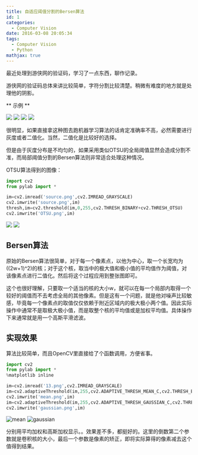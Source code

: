 ```yaml
---
title: 自适应阈值分割的Bersen算法
id: 1
categories:
  - Computer Vision
date: 2016-03-08 20:05:34
tags:
  - Computer Vision
  - Python
mathjax: true
---
```


最近处理到游侠网的验证码，学习了一点东西，聊作记录。

游侠网的验证码总体来讲比较简单，字符分割比较清楚。稍微有难度的地方就是处理他的阴影。

** 示例 **

![](/images/2016/03/08/1/1.png)
![](/images/2016/03/08/1/2.png)
![](/images/2016/03/08/1/3.png)
![](/images/2016/03/08/1/4.png)


很明显，如果直接拿这种图去跑机器学习算法的话肯定准确率不高，必然需要进行灰度或者二值化。当然，二值化是比较好的选择。

但是由于灰度分布是不均匀的，如果采用类似OTSU的全局阈值显然会造成分割不准，而局部阈值分割的Bersen算法则非常适合处理这种情况。

OTSU算法得到的图像：
```python
import cv2
from pylab import *

im=cv2.imread('source.png',cv2.IMREAD_GRAYSCALE)
cv2.imwrite('source.png',im)
thresh,im=cv2.threshold(im,0,255,cv2.THRESH_BINARY+cv2.THRESH_OTSU)
cv2.imwrite('OTSU.png',im)
```

![](/images/2016/03/08/1/5.png)
![](/images/2016/03/08/1/6.png)


## Bersen算法

原始的Bersen算法很简单，对于每一个像素点，以他为中心，取一个长宽均为\((2w+1)^2\)的核；对于这个核，取当中的极大值和极小值的平均值作为阈值，对该像素点进行二值化。然后将这个过程应用到整张图即可。

这个也很好理解，只要取一个适当的核的大小w，就可以在每一个局部内取得一个较好的阈值而不去考虑全局的其他像素。但是这有一个问题，就是他对噪声比较敏感，毕竟每一个像素点的取值仅仅依赖于附近区域内的极大极小两个值。因此实际操作中通常不是取极大极小值，而是取整个核的平均值或是加权平均值。具体操作下来通常就是用一个高斯平滑滤波。

## 实现效果

算法比较简单，而且OpenCV里直接给了个函数调用，方便省事。
```python
import cv2
from pylab import *
%matplotlib inline

im=cv2.imread('13.png',cv2.IMREAD_GRAYSCALE)
im=cv2.adaptiveThreshold(im,255,cv2.ADAPTIVE_THRESH_MEAN_C,cv2.THRESH_BINARY,11,2)
cv2.imwrite('mean.png',im)
im=cv2.adaptiveThreshold(im,255,cv2.ADAPTIVE_THRESH_GAUSSIAN_C,cv2.THRESH_BINARY,11,2)
cv2.imwrite('gaussian.png',im)
```

![mean](/images/2016/03/08/1/7.png)
![gaussian](/images/2016/03/08/1/8.png)


分别用平均加权和高斯加权显示。。效果差不多，都挺好的。这里的倒数第二个参数就是卷积核的大小，最后一个参数是像素的矫正，即将实际算得的像素减去这个值得到结果。
